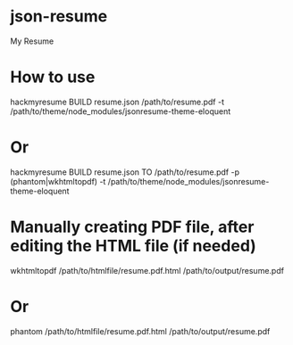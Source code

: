 # json-resume
My Resume

# How to use
hackmyresume BUILD resume.json /path/to/resume.pdf -t /path/to/theme/node_modules/jsonresume-theme-eloquent

# Or
hackmyresume BUILD resume.json TO /path/to/resume.pdf -p (phantom|wkhtmltopdf) -t /path/to/theme/node_modules/jsonresume-theme-eloquent

# Manually creating PDF file, after editing the HTML file (if needed)
wkhtmltopdf /path/to/htmlfile/resume.pdf.html /path/to/output/resume.pdf

# Or
phantom /path/to/htmlfile/resume.pdf.html /path/to/output/resume.pdf
